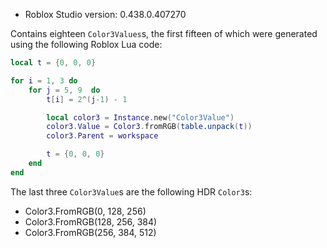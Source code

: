 * Roblox Studio version: 0.438.0.407270

Contains eighteen `Color3Values`s, the first fifteen of which were generated using the following Roblox Lua code:

```lua
local t = {0, 0, 0}

for i = 1, 3 do
    for j = 5, 9  do
        t[i] = 2^(j-1) - 1

        local color3 = Instance.new("Color3Value")
        color3.Value = Color3.fromRGB(table.unpack(t))
        color3.Parent = workspace

        t = {0, 0, 0}
    end
end
```
The last three `Color3Value`s are the following HDR `Color3`s:

* Color3.FromRGB(0, 128, 256)
* Color3.FromRGB(128, 256, 384)
* Color3.FromRGB(256, 384, 512)